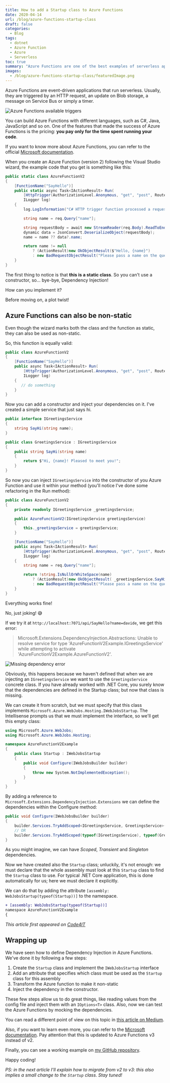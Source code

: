 ```yaml
---
title: How to add a Startup class to Azure Functions
date: 2020-04-14
url: /blog/azure-functions-startup-class
draft: false
categories:
  - Blog
tags:
  - dotnet
  - Azure Function
  - Azure
  - Serverless
toc: true
summary: "Azure Functions are one of the best examples of serverless applications. By default you can't use Dependency injection: here's how you can configure it by adding the Startup class."
images:
  - /blog/azure-functions-startup-class/featuredImage.png
---
```


Azure Functions are event-driven applications that run serverless. Usually, they are triggered by an HTTP request, an update on Blob storage, a message on Service Bus or simply a timer.

![Azure Functions available triggers](./Azure-function-triggers.png "List of triggers available for Azure Functions")

You can build Azure Functions with different languages, such as C#, Java, JavaScript and so on. One of the features that made the success of Azure Functions is the pricing: **you pay only for the time spent running your code**.

If you want to know more about Azure Functions, you can refer to the official [Microsoft documentation](https://docs.microsoft.com/en-us/azure/azure-functions/functions-overview "Azure Functions overview").

When you create an Azure Function (version 2) following the Visual Studio wizard, the example code that you get is something like this:

```cs
public static class AzureFunctionV2
{
    [FunctionName("SayHello")]
    public static async Task<IActionResult> Run(
        [HttpTrigger(AuthorizationLevel.Anonymous, "get", "post", Route = null)] HttpRequest req,
        ILogger log)
    {
        log.LogInformation("C# HTTP trigger function processed a request.");

        string name = req.Query["name"];

        string requestBody = await new StreamReader(req.Body).ReadToEndAsync();
        dynamic data = JsonConvert.DeserializeObject(requestBody);
        name = name ?? data?.name;

        return name != null
            ? (ActionResult)new OkObjectResult($"Hello, {name}")
            : new BadRequestObjectResult("Please pass a name on the query string or in the request body");
    }
}

```

The first thing to notice is that **this is a static class**. So you can't use a constructor, so... bye-bye, Dependency Injection!

How can you implement it?

Before moving on, a plot twist!

## Azure Functions can also be non-static

Even though the wizard marks both the class and the function as static, they can also be used as non-static.

So, this function is equally valid:

```cs
public class AzureFunctionV2
{
    [FunctionName("SayHello")]
    public async Task<IActionResult> Run(
        [HttpTrigger(AuthorizationLevel.Anonymous, "get", "post", Route = null)] HttpRequest req,
        ILogger log)
    {
       // do something
    }
}
```

Now you can add a constructor and inject your dependencies on it. I've created a simple service that just says hi.

```cs
public interface IGreetingsService
{
    string SayHi(string name);
}

public class GreetingsService : IGreetingsService
{
    public string SayHi(string name)
    {
        return $"Hi, {name}! Pleased to meet you!";
    }
}
```

So now you can inject `IGreetingsService` into the constructor of you Azure Function and use it within your method (you'll notice I've done some refactoring in the Run method):

```cs
public class AzureFunctionV2
{
    private readonly IGreetingsService _greetingsService;

    public AzureFunctionV2(IGreetingsService greetingsService)
    {
        this._greetingsService = greetingsService;
    }

    [FunctionName("SayHello")]
    public async Task<IActionResult> Run(
        [HttpTrigger(AuthorizationLevel.Anonymous, "get", "post", Route = null)] HttpRequest req,
        ILogger log)
    {
        string name = req.Query["name"];

        return !string.IsNullOrWhiteSpace(name)
            ? (ActionResult)new OkObjectResult( _greetingsService.SayHi(name) )
            : new BadRequestObjectResult("Please pass a name on the query string or in the request body");
    }
}
```

Everything works fine!

No, just joking! 😅

If we try it at `http://localhost:7071/api/SayHello?name=davide`, we get this error:

> Microsoft.Extensions.DependencyInjection.Abstractions: Unable to resolve service for type 'AzureFunctionV2Example.IGreetingsService' while attempting to activate 'AzureFunctionV2Example.AzureFunctionV2'.

![Missing dependency error](./DI-missing-dependency.png "Missing dependency error")

Obviously, this happens because we haven't defined that when we are injecting an `IGreetingsService` we want to use the `GreetingsService` concrete class. If you have already worked with .NET Core, you surely know that the dependencies are defined in the Startup class; but now that class is missing.

We can create it from scratch, but we must specify that this class implements `Microsoft.Azure.WebJobs.Hosting.IWebJobsStartup`. The Intellisense prompts us that we must implement the interface, so we'll get this empty class:

```cs
using Microsoft.Azure.WebJobs;
using Microsoft.Azure.WebJobs.Hosting;

namespace AzureFunctionV2Example
{
    public class Startup : IWebJobsStartup
    {
        public void Configure(IWebJobsBuilder builder)
        {
            throw new System.NotImplementedException();
        }
    }
}

```

By adding a reference to `Microsoft.Extensions.DependencyInjection.Extensions` we can define the dependencies within the Configure method:

```cs
public void Configure(IWebJobsBuilder builder)
{
    builder.Services.TryAddScoped<IGreetingsService, GreetingsService>();
    // OR
    builder.Services.TryAddScoped(typeof(IGreetingsService), typeof(GreetingsService));
}
```

As you might imagine, we can have _Scoped_, _Transient_ and _Singleton_ dependencies.

Now we have created also the `Startup` class; unluckily, it's not enough: we must declare that the whole assembly must look at this `Startup` class to find the `Startup` class to use. For typical .NET Core application, this is done automatically for us; here we must declare it explicitly.

We can do that by adding the attribute `[assembly: WebJobsStartup(typeof(Startup))]` to the namespace.

```diff
+ [assembly: WebJobsStartup(typeof(Startup))]
namespace AzureFunctionV2Example
{
```

_This article first appeared on [Code4IT](https://www.code4it.dev/)_

## Wrapping up

We have seen how to define Dependency Injection in Azure Functions. We've done it by following a few steps:

1. Create the `Startup` class and implement the `IWebJobsStartup` interface
2. Add an attribute that specifies which class must be used as the `Startup` class for this assembly
3. Transform the Azure function to make it non-static
4. Inject the dependency in the constructor.

These few steps allow us to do great things, like reading values from the config file and inject them with an `IOptions<T>` class. Also, now we can test the Azure Functions by mocking the dependencies.

You can read a different point of view on this topic in [this article on Medium](https://medium.com/hitachisolutions-braintrust/azure-functions-v2-dependency-injection-using-net-core-fccd93b80c0).

Also, if you want to learn even more, you can refer to the [Microsoft documentation](https://docs.microsoft.com/en-us/azure/azure-functions/functions-dotnet-dependency-injection). Pay attention that this is updated to Azure Functions v3 instead of v2.

Finally, you can see a working example on [my GitHub repository](https://github.com/code4it-dev/AzureFunctionV2Example).

Happy coding!

_PS: in the next article I'll explain how to migrate from v2 to v3: this also implies a small change to the `Startup` class. Stay tuned!_
